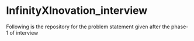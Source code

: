 # InfinityXInovation_interview
Following is the repository for the problem statement given after the phase-1 of interview
